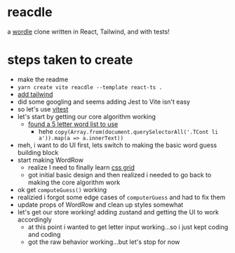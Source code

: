 # reacdle

a [wordle](https://www.powerlanguage.co.uk/wordle/) clone written in React, Tailwind, and with tests!


# steps taken to create

- make the readme
- `yarn create vite reacdle --template react-ts .`
- [add tailwind](https://tailwindcss.com/docs/guides/vite)
- did some googling and seems adding Jest to Vite isn't easy
- so let's use [vitest](https://vitest.dev/)
- let's start by getting our core algorithm working
    - [found a 5 letter word list to use](https://www.thefreedictionary.com/5-letter-words.htm)
        - hehe `copy(Array.from(document.querySelectorAll('.TCont li a')).map(a => a.innerText))`
- meh, i want to do UI first, lets switch to making the basic word guess building block
- start making WordRow
     - realize I need to finally learn [css grid](https://developer.mozilla.org/en-US/docs/Web/CSS/CSS_Grid_Layout/Relationship_of_Grid_Layout)
     - got initial basic design and then realized i needed to go back to making the core algorithm work
- ok get `computeGuess()` working
- realizied i forgot some edge cases of `computerGuess` and had to fix them
- update props of WordRow and clean up styles somewhat
- let's get our store working! adding zustand and getting the UI to work accordingly
    - at this point i wanted to get letter input working...so i just kept coding and coding
    - got the raw behavior working...but let's stop for now